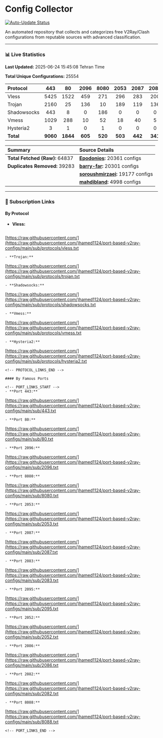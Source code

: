 
# Config Collector

[![Auto-Update Status](https://github.com/hamed1124/port-based-v2ray-configs/actions/workflows/main.yml/badge.svg)](https://github.com/hamed1124/port-based-v2ray-configs/actions/workflows/main.yml)

An automated repository that collects and categorizes free V2Ray/Clash configurations from reputable sources with advanced classification.

---

### 📊 Live Statistics

**Last Updated:** 2025-06-24 15:45:08 Tehran Time

**Total Unique Configurations:** 25554

<!-- STATS_TABLE_START -->
| Protocol | 443 | 80 | 2096 | 8080 | 2053 | 2087 | 2083 | 2095 | 2052 | 2086 | 2082 | 8088 | Total |
|:---| :---: | :---: | :---: | :---: | :---: | :---: | :---: | :---: | :---: | :---: | :---: | :---: |:---:|
| Vless | 5425 | 1522 | 459 | 271 | 296 | 283 | 200 | 133 | 181 | 101 | 90 | 15 | **15125** |
| Trojan | 2160 | 25 | 136 | 10 | 189 | 119 | 136 | 0 | 0 | 0 | 0 | 0 | **4137** |
| Shadowsocks | 443 | 8 | 0 | 186 | 0 | 0 | 0 | 0 | 0 | 0 | 0 | 0 | **3491** |
| Vmess | 1029 | 288 | 10 | 52 | 18 | 40 | 5 | 124 | 24 | 19 | 24 | 2 | **2724** |
| Hysteria2 | 3 | 1 | 0 | 1 | 0 | 0 | 0 | 0 | 0 | 0 | 0 | 0 | **40** |
| **Total** | **9060** | **1844** | **605** | **520** | **503** | **442** | **341** | **257** | **205** | **120** | **114** | **17** | **14028** |
<!-- STATS_TABLE_END -->

<!-- SOURCE_STATS_START -->
| Summary | Source Details |
|:---|:---|
| **Total Fetched (Raw):** 64837 | **[Epodonios](https://github.com/Epodonios/v2ray-configs):** 20361 configs |
| **Duplicates Removed:** 39283 | **[barry-far](https://github.com/barry-far/V2ray-Config):** 20301 configs |
|  | **[soroushmirzaei](https://github.com/soroushmirzaei/telegram-configs-collector):** 19177 configs |
|  | **[mahdibland](https://github.com/mahdibland/V2RayAggregator):** 4998 configs |
<!-- SOURCE_STATS_END -->

---

### 🚀 Subscription Links

#### By Protocol

<!-- PROTOCOL_LINKS_START -->
- **Vless:**
  ```
[https://raw.githubusercontent.com/](https://raw.githubusercontent.com/)hamed1124/port-based-v2ray-configs/main/sub/protocols/vless.txt
  ```
- **Trojan:**
  ```
[https://raw.githubusercontent.com/](https://raw.githubusercontent.com/)hamed1124/port-based-v2ray-configs/main/sub/protocols/trojan.txt
  ```
- **Shadowsocks:**
  ```
[https://raw.githubusercontent.com/](https://raw.githubusercontent.com/)hamed1124/port-based-v2ray-configs/main/sub/protocols/shadowsocks.txt
  ```
- **Vmess:**
  ```
[https://raw.githubusercontent.com/](https://raw.githubusercontent.com/)hamed1124/port-based-v2ray-configs/main/sub/protocols/vmess.txt
  ```
- **Hysteria2:**
  ```
[https://raw.githubusercontent.com/](https://raw.githubusercontent.com/)hamed1124/port-based-v2ray-configs/main/sub/protocols/hysteria2.txt
  ```
<!-- PROTOCOL_LINKS_END -->

#### By Famous Ports

<!-- PORT_LINKS_START -->
- **Port 443:**
  ```
[https://raw.githubusercontent.com/](https://raw.githubusercontent.com/)hamed1124/port-based-v2ray-configs/main/sub/443.txt
  ```
- **Port 80:**
  ```
[https://raw.githubusercontent.com/](https://raw.githubusercontent.com/)hamed1124/port-based-v2ray-configs/main/sub/80.txt
  ```
- **Port 2096:**
  ```
[https://raw.githubusercontent.com/](https://raw.githubusercontent.com/)hamed1124/port-based-v2ray-configs/main/sub/2096.txt
  ```
- **Port 8080:**
  ```
[https://raw.githubusercontent.com/](https://raw.githubusercontent.com/)hamed1124/port-based-v2ray-configs/main/sub/8080.txt
  ```
- **Port 2053:**
  ```
[https://raw.githubusercontent.com/](https://raw.githubusercontent.com/)hamed1124/port-based-v2ray-configs/main/sub/2053.txt
  ```
- **Port 2087:**
  ```
[https://raw.githubusercontent.com/](https://raw.githubusercontent.com/)hamed1124/port-based-v2ray-configs/main/sub/2087.txt
  ```
- **Port 2083:**
  ```
[https://raw.githubusercontent.com/](https://raw.githubusercontent.com/)hamed1124/port-based-v2ray-configs/main/sub/2083.txt
  ```
- **Port 2095:**
  ```
[https://raw.githubusercontent.com/](https://raw.githubusercontent.com/)hamed1124/port-based-v2ray-configs/main/sub/2095.txt
  ```
- **Port 2052:**
  ```
[https://raw.githubusercontent.com/](https://raw.githubusercontent.com/)hamed1124/port-based-v2ray-configs/main/sub/2052.txt
  ```
- **Port 2086:**
  ```
[https://raw.githubusercontent.com/](https://raw.githubusercontent.com/)hamed1124/port-based-v2ray-configs/main/sub/2086.txt
  ```
- **Port 2082:**
  ```
[https://raw.githubusercontent.com/](https://raw.githubusercontent.com/)hamed1124/port-based-v2ray-configs/main/sub/2082.txt
  ```
- **Port 8088:**
  ```
[https://raw.githubusercontent.com/](https://raw.githubusercontent.com/)hamed1124/port-based-v2ray-configs/main/sub/8088.txt
  ```
<!-- PORT_LINKS_END -->

